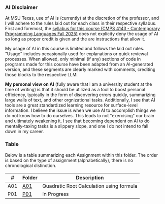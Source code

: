 ### AI Disclaimer

At MSU Texas, use of AI is (currently) at the discretion of the professor, and I will adhere to the rules laid out for each class in their respective syllabus. First and foremost, the [syllabus for this course (CMPS 4143 - Contemporary Programming Languages Fall 2025)](./course_syllabus) does not explicity deny the usage of AI so long as proper credit is given and the are instructions that allow it.

My usage of AI in this course is limited and follows the laid out rules. "Usage" includes occasionally used for explanations or quick reviewal processes. When allowed, only minimal (if any) sections of code in programs made for this course have been adapted from an AI-generated version, and these segments are clearly marked with comments, crediting those blocks to the respective LLM.

**My personal view on AI** (fully aware that I am a university student at the time of writing) is that it should be utilized as a tool to boost personal efficiency, typically in the form of discovering errors quickly, summarizing large walls of text, and other orgnizational tasks. Additionally, I see that AI tools are a great standardized learning resource for surface-level information. I believe the issue is when we use AI to accomplish things we do not know how to do ourselves. This leads to not "exercising" our brain and ultimately weakening it. I see that becoming dependent on AI to do mentally-taxing tasks is a slippery slope, and one I do not intend to fall down in my career.

### Table
Below is a table summarizing each Assignment within this folder. The order is based on the type of assignment (alphabetically), there is no chronological distinction.

|  #  | Folder        | Description                              |
| --- | ------------- | ---------------------------------------  |
| A01 | [A01](./A01/) | Quadratic Root Calculation using formula |
| P01 | [P01](./P01/) | In Progress                              |